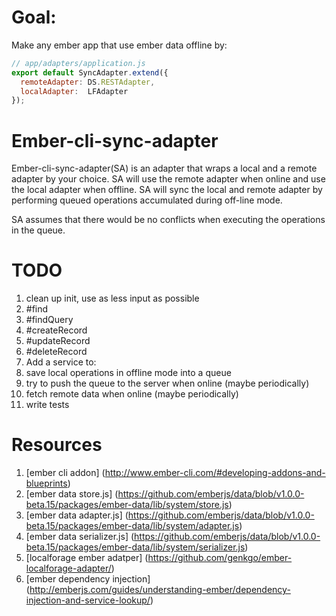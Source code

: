 # Goal:
Make any ember app that use ember data offline by:
```javascript
// app/adapters/application.js
export default SyncAdapter.extend({
  remoteAdapter: DS.RESTAdapter,
  localAdapter:  LFAdapter
});
```

# Ember-cli-sync-adapter
Ember-cli-sync-adapter(SA) is an adapter that wraps a local and a remote adapter by your choice. SA will use the remote adapter when online and use the local adapter when offline. SA will sync the local and remote adapter by performing queued operations accumulated during off-line mode.

SA assumes that there would be no conflicts when executing the
operations in the queue.

# TODO
1. clean up init, use as less input as possible
2. #find
3. #findQuery
4. #createRecord
5. #updateRecord
6. #deleteRecord
7. Add a service to:
  1. save local operations in offline mode into a queue
  2. try to push the queue to the server when online (maybe periodically)
  3. fetch remote data when online (maybe periodically)
8. write tests

# Resources
1. [ember cli addon] (http://www.ember-cli.com/#developing-addons-and-blueprints)
2. [ember data store.js] (https://github.com/emberjs/data/blob/v1.0.0-beta.15/packages/ember-data/lib/system/store.js)
3. [ember data adapter.js] (https://github.com/emberjs/data/blob/v1.0.0-beta.15/packages/ember-data/lib/system/adapter.js)
4. [ember data serializer.js] (https://github.com/emberjs/data/blob/v1.0.0-beta.15/packages/ember-data/lib/system/serializer.js)
5. [localforage ember adatper] (https://github.com/genkgo/ember-localforage-adapter/)
6. [ember dependency injection] (http://emberjs.com/guides/understanding-ember/dependency-injection-and-service-lookup/)
